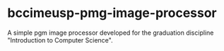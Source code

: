 # bccimeusp-pmg-image-processor
A simple pgm image processor developed for the graduation discipline "Introduction to Computer Science".

